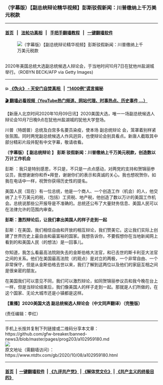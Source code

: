 ### （字幕版）【副总统辩论精华视频】彭斯驳假新闻：川普缴纳上千万美元税款
------------------------

#### [首页](https://github.com/gfw-breaker/banned-news3/blob/master/README.md) &nbsp;&nbsp;|&nbsp;&nbsp; [法轮功真相](https://github.com/begood0513/basic/blob/master/README.md)  &nbsp;&nbsp;|&nbsp;&nbsp; [手把手翻墙教程](https://github.com/gfw-breaker/guides/wiki)  &nbsp;&nbsp;|&nbsp;&nbsp; [一键翻墙软件](https://github.com/gfw-breaker/nogfw/blob/master/README.md)  



<div><div class="featured_image">
 <figure>
  <img alt="（字幕版）【副总统辩论精华视频】彭斯驳假新闻：川普缴纳上千万美元税款" src="https://i.ntdtv.com/assets/uploads/2020/10/GettyImages-1228948458-800x450.jpg"/>
 </figure><br/>
 <span class="caption">
  2020年美国总统大选副总统候选人辩论会，于当地时间10月7日在犹他州盐湖城举行。（ROBYN BECK/AFP via Getty Images)
 </span>
</div>
</div><hr/>

#### 💥 [《伪火》 - 天安门自焚真相 ](http://158.247.195.190:10000/videos/blog/weihuo.html)&nbsp; |&nbsp; [“1400例”谎言揭秘  ](http://158.247.195.190:10000/videos/blog/jiexi1400.html)

#### [ 🎬  翻墙必看视频（YouTube热门频道、网站代理、时事热点、历史事件 ...）](https://github.com/gfw-breaker/links/blob/master/banned.md)

<div><div class="post_content" itemprop="articleBody">
 <p>
  【新唐人北京时间2020年10月09日讯】2020美国大选，唯一一场副总统候选人辩论会10月7日晚9点在犹他州盐湖城的犹他大学登场。
 </p>
 <p>
  川普（特朗普）总统及白宫多名要员染疫，使本场
  <ok href="https://www.ntdtv.com/gb/副总统辩论.htm">
   副总统辩论
  </ok>
  会，笼罩着别样紧张氛围。同时两党副总统候选人作风迥异，也使辩论会别具看点。新唐人截取其中部分精彩片段并配有中文字幕，敬请收看。
 </p>
 <p>
  <strong>
   （字幕版）【
   <ok href="https://www.ntdtv.com/gb/副总统辩论.htm">
    副总统辩论
   </ok>
   】
   <ok href="https://www.ntdtv.com/gb/彭斯.htm">
    彭斯
   </ok>
   驳假新闻：川普缴纳上千万美元税款，创造数以万计工作机会
  </strong>
 </p>
 <p>
  <ok href="https://www.ntdtv.com/gb/彭斯.htm">
   彭斯
  </ok>
  ：我只是特别感恩，不只是，不只是一点点感动，对两党的支持和贺锦丽参议员，我想谢谢你和乔•拜登，谢谢你们的表示和真诚的关心。我也想祝贺你，如我在电话中一样，祝贺你获得历史性的提名。
 </p>
 <p>
  美国人民（现在）有一位总统，他是一个商人、一个创造工作（机会）的人，他交纳了上千万美元的税，（包括）工资税、地产税，他创造了数以万计的美国工作机会。总统说那些公开报导是不准确的。总统还公布了大量财务信息、美国人民可以在法律允许的范围内审查。
 </p>
 <div class="video_fit_container">
 </div>
 <p>
  <strong>
   彭斯：激烈辩论后，让我们拿出美国人的样子走到一起
  </strong>
 </p>
 <p>
  彭斯：在美国，我们相信自由和开放的相互辩论，我们赞美它。这让我们实际上创建了世界历史上最自由和最富裕的国家。我想告诉你，不要假想你在当地新闻网上看到的和美国人民（的想法）是一回事儿。
 </p>
 <p>
  你知道，我怎么看最高法院刚失去的金斯伯格大法官，和已去世的斯卡利亚大法官之间的关系。他们在美国最高法院（的观点）是对立的两极，一个非常自由、一个非常保守，但是从金斯伯格去世以来，我们了解到这两位以及他们的家庭互相之间是很亲密的朋友。
 </p>
 <p>
  在美国我们可以意见不同，我们可以激烈辩论，如同贺锦丽参议员和我今晚在台上一样，但是当辩论结束后，我们像美国人的样子走到一起。那就是人们所做的，在这个国家、无论大城市还是小镇都是这样。
 </p>
 <p>
  <strong>
   【重播】2020美国大选 副总统候选人辩论会（中文同声翻译）（完整版）
  </strong>
  <br/>
  <div class="video_fit_container">
  </div>
 </p>
 <p>
  (责任编辑：李红）
 </p>
 <div class="single_ad">
 </div>
</div>
</div>
<hr/>
手机上长按并复制下列链接或二维码分享本文章：<br/>
https://github.com/gfw-breaker/banned-news3/blob/master/pages/prog203/a102959180.md <br/>
<a href='https://github.com/gfw-breaker/banned-news3/blob/master/pages/prog203/a102959180.md'><img src='https://github.com/gfw-breaker/banned-news3/blob/master/pages/prog203/a102959180.md.png'/></a> <br/>
原文地址（需翻墙访问）：https://www.ntdtv.com/gb/2020/10/08/a102959180.html


------------------------
#### [首页](https://github.com/gfw-breaker/banned-news3/blob/master/README.md) &nbsp;|&nbsp; [一键翻墙软件](https://github.com/gfw-breaker/nogfw/blob/master/README.md) &nbsp;| [《九评共产党》](https://github.com/gfw-breaker/9ping.md/blob/master/README.md#九评之一评共产党是什么) | [《解体党文化》](https://github.com/gfw-breaker/jtdwh.md/blob/master/README.md) | [《共产主义的终极目的》](https://github.com/gfw-breaker/gczydzjmd.md/blob/master/README.md)


<img src='http://gfw-breaker.win/banned-news3/pages/prog203/a102959180.md' width='0px' height='0px'/>